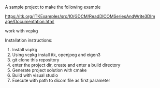 A sample project to make the following example

https://itk.org/ITKExamples/src/IO/GDCM/ReadDICOMSeriesAndWrite3DImage/Documentation.html

work with vcpkg

Installation instructions:
1. Install vcpkg
2. Using vcpkg install itk, openjpeg and eigen3
3. git clone this repository
4. enter the project dir, create and enter a build directory
5. Generate project solution with cmake
6. Build with visual studio
7. Execute with path to dicom file as first parameter
